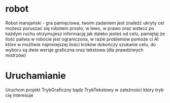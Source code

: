 # robot
Robot marsjański - gra pamięciowa, twoim zadaniem jest znaleźć ukryty cel możesz poruszać się robotem prosto, w lewo, w prawo oraz wstecz po każdym ruchu otrzymujesz informację jak daleko jesteś od celu, pamiętaj że ilość paliwa w robocie jest ograniczona, w razie problemów pomoże ci AI które w możliwie najmniejszej ilości kroków dokończy szukanie celu, do wyboru są dwie wersje graficzna oraz tekstowa (dla prawdziwych mistrzów)

# Uruchamianie
Uruchom projekt TrybGraficzny bądz TrybTekstowy w zależności który tryb cię interesuje
